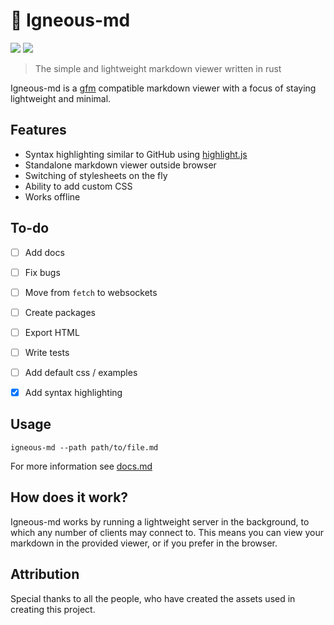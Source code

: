 # 🌋 Igneous-md 

![](https://img.shields.io/badge/dynamic/toml?url=https%3A%2F%2Fraw.githubusercontent.com%2FDOD-101%2Figneous-md%2Fmaster%2FCargo.toml&query=package.version&label=Version&color=rgb(20%2C20%2C20))
[![](https://img.shields.io/badge/Crates.io-orange?style=flat&link=https%3A%2F%2Fcrates.io%2Fcrates%2Figneous-md
)](https://crates.io/crates/igneous-md)

> The simple and lightweight markdown viewer written in rust

Igneous-md is a [gfm](https://docs.github.com/en/get-started/writing-on-github/getting-started-with-writing-and-formatting-on-github/basic-writing-and-formatting-syntax) compatible markdown viewer with a focus of staying lightweight and minimal. 

## Features 

- Syntax highlighting similar to GitHub using [highlight.js](https://github.com/highlightjs/highlight.js)
- Standalone markdown viewer outside browser
- Switching of stylesheets on the fly
- Ability to add custom CSS
- Works offline

## To-do

- [ ] Add docs

- [ ] Fix bugs

- [ ] Move from `fetch` to websockets 

- [ ] Create packages

- [ ] Export HTML

- [ ] Write tests

- [ ] Add default css / examples

- [x] Add syntax highlighting


## Usage

```
igneous-md --path path/to/file.md
```

For more information see [docs.md](./docs.md)

## How does it work?

Igneous-md works by running a lightweight server in the background, to which any number of clients may connect to. This means you can view your markdown in the provided viewer, or if you prefer in the browser. 

## Attribution

Special thanks to all the people, who have created the assets used in creating this project.

